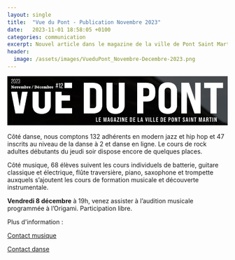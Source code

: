```yaml
---
layout: single
title:  "Vue du Pont - Publication Novembre 2023"
date:   2023-11-01 18:58:05 +0100
categories: communication
excerpt: Nouvel article dans le magazine de la ville de Pont Saint Martin.
header:
  image: /assets/images/VueduPont_Novembre-Decembre-2023.png
---
```


![alt](/assets/images/VueduPont_Novembre-Decembre-2023.png)

Côté danse, nous comptons 132 adhérents en modern jazz et hip hop et 47 inscrits au niveau de la danse à 2 et danse en ligne. Le cours de rock adultes débutants du jeudi soir dispose encore de quelques places.

Côté musique, 68 élèves suivent les cours individuels de batterie, guitare classique et électrique, flûte traversière, piano, saxophone et trompette auxquels s’ajoutent les cours de formation musicale et découverte instrumentale.

**Vendredi 8 décembre** à 19h, venez assister à l’audition musicale programmée à l’Origami. Participation libre.

Plus d'information : 

[Contact musique](mailto://musiquepsm@gmail.com) 

[Contact danse](mailto://dansepsm@gmail.com)